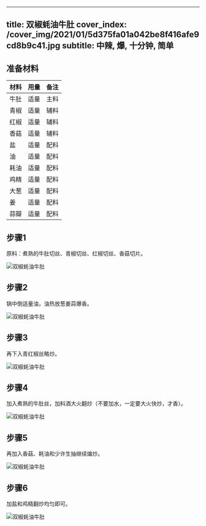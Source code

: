 
---
title: 双椒蚝油牛肚
cover_index: /cover_img/2021/01/5d375fa01a042be8f416afe9cd8b9c41.jpg
subtitle: 中辣, 爆, 十分钟, 简单
---

## 准备材料

| 材料     | 用量 | 备注|
| ------- | ----- | --- |
| 牛肚 | 适量| 主料 |
| 青椒 | 适量| 辅料 |
| 红椒 | 适量| 辅料 |
| 香菇 | 适量| 辅料 |
| 盐 | 适量| 配料 |
| 油 | 适量| 配料 |
| 耗油 | 适量| 配料 |
| 鸡精 | 适量| 配料 |
| 大葱 | 适量| 配料 |
| 姜 | 适量| 配料 |
| 蒜瓣 | 适量| 配料 |

## 步骤1

原料：煮熟的牛肚切丝、青椒切丝、红椒切丝、香菇切片。

![双椒蚝油牛肚](https://i8.meishichina.com/attachment/recipe/201010/201010121331110.jpg?x-oss-process=style/p320) 

## 步骤2

锅中倒适量油，油热放葱姜蒜爆香。

![双椒蚝油牛肚](https://i8.meishichina.com/attachment/recipe/201010/201010121333588.jpg?x-oss-process=style/p320) 

## 步骤3

再下入青红椒丝略炒。

![双椒蚝油牛肚](https://i8.meishichina.com/attachment/recipe/201010/201010121334538.jpg?x-oss-process=style/p320) 

## 步骤4

加入煮熟的牛肚丝，加料酒大火翻炒（不要加水，一定要大火快炒，才香）。

![双椒蚝油牛肚](https://i8.meishichina.com/attachment/recipe/201010/201010121338253.jpg?x-oss-process=style/p320) 

## 步骤5

再加入香菇、耗油和少许生抽继续煸炒。

![双椒蚝油牛肚](https://i8.meishichina.com/attachment/recipe/201010/201010121339581.jpg?x-oss-process=style/p320) 

## 步骤6

加盐和鸡精翻炒均匀即可。

![双椒蚝油牛肚](https://i8.meishichina.com/attachment/recipe/201010/201010121341565.jpg?x-oss-process=style/p320) 

